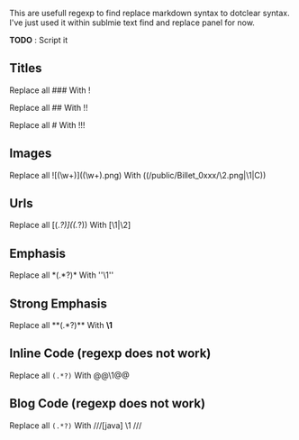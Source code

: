 This are usefull regexp to find replace markdown syntax to dotclear syntax. I've just used it within sublmie text find and replace panel for now.

__TODO__ : Script it

## Titles 
Replace all
	###
With
    !

Replace all
	##
With
    !!

Replace all
	#
With
    !!!

## Images
Replace all 
	\!\[\(\w+)]\((\w+)\.png\)
With
	((/public/Billet_0xxx/\2.png|\1|C))

## Urls
Replace all
	\[(.*?)\]\((.*?)\)
With
	[\1|\2]

## Emphasis
Replace all
	\*(.*?)\*
With
    ''\1''

## Strong Emphasis
Replace all
	\*\*(.*?)\*\*
With
    __\1__


## Inline Code (regexp does not work)
Replace all
	`(.*?)`
With
	@@\1@@


## Blog Code (regexp does not work)
Replace all
	```
	(.*?)
	```
With
	///[java]
    \1
	///

